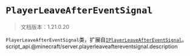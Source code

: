 # `PlayerLeaveAfterEventSignal`

> 文档版本：1.21.0.20

`PlayerLeaveAfterEventSignal`类，扩展自[`IPlayerLeaveAfterEventSignal`](./iplayerleaveaftereventsignal.md)。script_api.@minecraft/server.playerleaveaftereventsignal.description
